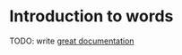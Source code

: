 # Introduction to words

TODO: write [great documentation](http://jacobian.org/writing/what-to-write/)
